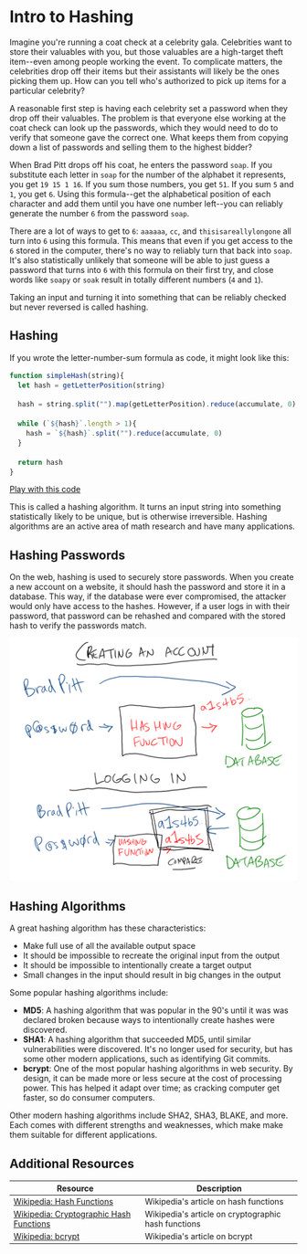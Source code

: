 # Intro to Hashing

Imagine you're running a coat check at a celebrity gala. Celebrities want to store their valuables with you, but those valuables are a high-target theft item--even among people working the event. To complicate matters, the celebrities drop off their items but their assistants will likely be the ones picking them up. How can you tell who's authorized to pick up items for a particular celebrity?

A reasonable first step is having each celebrity set a password when they drop off their valuables. The problem is that everyone else working at the coat check can look up the passwords, which they would need to do to verify that someone gave the correct one. What keeps them from copying down a list of passwords and selling them to the highest bidder?

When Brad Pitt drops off his coat, he enters the password `soap`. If you substitute each letter in `soap` for the number of the alphabet it represents, you get `19 15 1 16`. If you sum those numbers, you get `51`. If you sum `5` and `1`, you get `6`. Using this formula--get the alphabetical position of each character and add them until you have one number left--you can reliably generate the number `6` from the password `soap`.

There are a lot of ways to get to `6`: `aaaaaa`, `cc`, and `thisisareallylongone` all turn into `6` using this formula. This means that even if you get access to the `6` stored in the computer, there's no way to reliably turn that back into `soap`. It's also statistically unlikely that someone will be able to just guess a password that turns into `6` with this formula on their first try, and close words like `soapy` or `soak` result in totally different numbers (`4` and `1`).

Taking an input and turning it into something that can be reliably checked but never reversed is called hashing.

## Hashing

If you wrote the letter-number-sum formula as code, it might look like this:

```js
function simpleHash(string){
  let hash = getLetterPosition(string)

  hash = string.split("").map(getLetterPosition).reduce(accumulate, 0)

  while (`${hash}`.length > 1){
    hash = `${hash}`.split("").reduce(accumulate, 0)
  }

  return hash
}
```

[Play with this code](https://codesandbox.io/s/hungry-margulis-27msn?file=/index.js)

This is called a hashing algorithm. It turns an input string into something statistically likely to be unique, but is otherwise irreversible. Hashing algorithms are an active area of math research and have many applications.

## Hashing Passwords

On the web, hashing is used to securely store passwords. When you create a new account on a website, it should hash the password and store it in a database. This way, if the database were ever compromised, the attacker would only have access to the hashes. However, if a user logs in with their password, that password can be rehashed and compared with the stored hash to verify the passwords match.

![Diagram of logging in with a password and comparing it to a hashed password](assets/logging-in.png)

## Hashing Algorithms

A great hashing algorithm has these characteristics:

* Make full use of all the available output space
* It should be impossible to recreate the original input from the output
* It should be impossible to intentionally create a target output
* Small changes in the input should result in big changes in the output

Some popular hashing algorithms include:

* **MD5**: A hashing algorithm that was popular in the 90's until it was was declared broken because ways to intentionally create hashes were discovered.
* **SHA1**: A hashing algorithm that succeeded MD5, until similar vulnerabilities were discovered. It's no longer used for security, but has some other modern applications, such as identifying Git commits.
* **bcrypt**: One of the most popular hashing algorithms in web security. By design, it can be made more or less secure at the cost of processing power. This has helped it adapt over time; as cracking computer get faster, so do consumer computers.

Other modern hashing algorithms include SHA2, SHA3, BLAKE, and more. Each comes with different strengths and weaknesses, which make make them suitable for different applications.

## Additional Resources

| Resource | Description |
| --- | --- |
| [Wikipedia: Hash Functions](https://en.wikipedia.org/wiki/Hash_function) | Wikipedia's article on hash functions |
| [Wikipedia: Cryptographic Hash Functions](https://en.wikipedia.org/wiki/Cryptographic_hash_function) | Wikipedia's article on cryptographic hash functions |
| [Wikipedia: bcrypt](https://en.wikipedia.org/wiki/Bcrypt) | Wikipedia's article on bcrypt |
